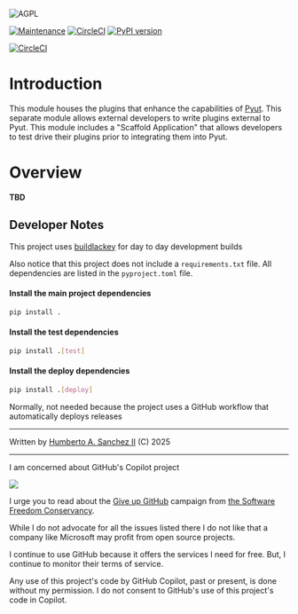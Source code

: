 ![](https://github.com/hasii2011/code-ally-basic/blob/master/developer/agpl-license-web-badge-version-2-256x48.png "AGPL")

[![Maintenance](https://img.shields.io/badge/Maintained%3F-yes-green.svg)](https://GitHub.com/Naereen/StrapDown.js/graphs/commit-activity)
[![CircleCI](https://dl.circleci.com/status-badge/img/gh/hasii2011/pyutplugins/tree/master.svg?style=shield)](https://dl.circleci.com/status-badge/redirect/gh/hasii2011/pyutplugins/tree/master)
[![PyPI version](https://badge.fury.io/py/pyutplugins.svg)](https://badge.fury.io/py/pyutplugins)

[![CircleCI](https://dl.circleci.com/insights-snapshot/gh/hasii2011/pyutplugins/master/main/badge.svg?window=30d)](https://app.circleci.com/insights/github/hasii2011/pyutplugins/workflows/main/overview?branch=master&reporting-window=last-30-days&insights-snapshot=true)


# Introduction
This module houses the plugins that enhance the capabilities of [Pyut](https://github.com/hasii2011/pyut).  This separate module allows external developers to write plugins external to Pyut.  This module includes a "Scaffold Application" that allows developers to test drive their plugins prior to integrating them into Pyut.

# Overview

**TBD**

## Developer Notes
This project uses [buildlackey](https://github.com/hasii2011/buildlackey) for day to day development builds

Also notice that this project does not include a `requirements.txt` file.  All dependencies are listed in the `pyproject.toml` file.

#### Install the main project dependencies

```bash
pip install .
```

#### Install the test dependencies

```bash
pip install .[test]
```

#### Install the deploy dependencies

```bash
pip install .[deploy]
```

Normally, not needed because the project uses a GitHub workflow that automatically deploys releases

___

Written by <a href="mailto:email@humberto.a.sanchez.ii@gmail.com?subject=Hello Humberto">Humberto A. Sanchez II</a>  (C) 2025

___

I am concerned about GitHub's Copilot project

![](https://github.com/hasii2011/code-ally-basic/blob/master/developer/SillyGitHub.png)

I urge you to read about the
[Give up GitHub](https://GiveUpGitHub.org) campaign from
[the Software Freedom Conservancy](https://sfconservancy.org).

While I do not advocate for all the issues listed there I do not like that
a company like Microsoft may profit from open source projects.

I continue to use GitHub because it offers the services I need for free.  But, I continue
to monitor their terms of service.

Any use of this project's code by GitHub Copilot, past or present, is done
without my permission.  I do not consent to GitHub's use of this project's
code in Copilot.
